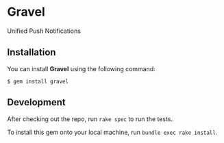 # Gravel

Unified Push Notifications

## Installation

You can install **Gravel** using the following command:

    $ gem install gravel

## Development

After checking out the repo, run `rake spec` to run the tests.

To install this gem onto your local machine, run `bundle exec rake install`.
